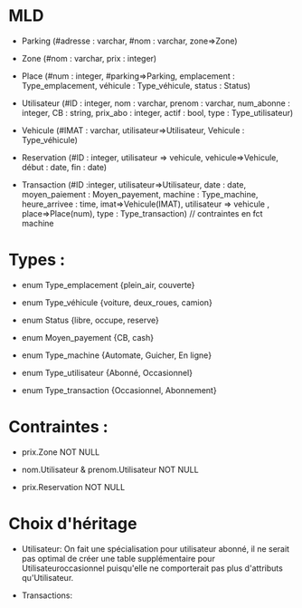 # __MLD__ <br/>
* Parking (#adresse : varchar, #nom : varchar, zone=>Zone)

* Zone (#nom : varchar, prix : integer)

* Place (#num : integer, #parking=>Parking, emplacement : Type_emplacement, véhicule : Type_véhicule, status : Status)

* Utilisateur (#ID : integer, nom : varchar, prenom : varchar, num_abonne : integer, CB : string, prix_abo : integer, actif : bool, type : Type_utilisateur)

* Vehicule (#IMAT : varchar, utilisateur=>Utilisateur, Vehicule : Type_véhicule)

* Reservation (#ID : integer, utilisateur => vehicule, vehicule=>Vehicule, début : date, fin : date)

* Transaction (#ID :integer, utilisateur=>Utilisateur, date : date, moyen_paiement : Moyen_payement, machine : Type_machine, heure_arrivee : time, imat=>Vehicule(IMAT), utilisateur => vehicule , place=>Place(num), type : Type_transaction)       // contraintes en fct machine



# Types :
* enum Type_emplacement {plein_air, couverte}

* enum Type_véhicule {voiture, deux_roues, camion}

* enum Status {libre, occupe, reserve}

* enum Moyen_payement {CB, cash}

* enum Type_machine {Automate, Guicher, En ligne}

* enum Type_utilisateur {Abonné, Occasionnel}

* enum Type_transaction {Occasionnel, Abonnement}


# Contraintes : 
* prix.Zone NOT NULL

* nom.Utilisateur & prenom.Utilisateur NOT NULL

* prix.Reservation NOT NULL


# Choix d'héritage
* Utilisateur: On fait une spécialisation pour utilisateur abonné, il ne serait pas optimal de créer une table supplémentaire pour Utilisateuroccasionnel puisqu'elle ne comporterait pas plus d'attributs qu'Utilisateur.

* Transactions: 
